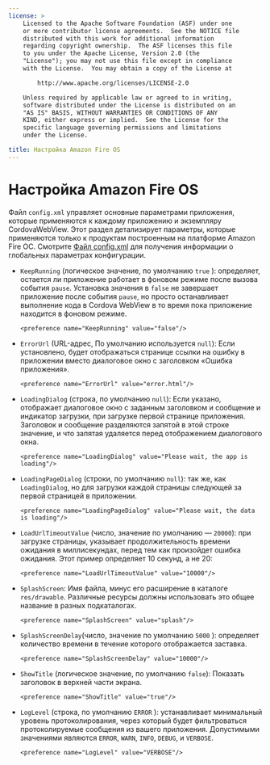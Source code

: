 ```yaml
---
license: >
    Licensed to the Apache Software Foundation (ASF) under one
    or more contributor license agreements.  See the NOTICE file
    distributed with this work for additional information
    regarding copyright ownership.  The ASF licenses this file
    to you under the Apache License, Version 2.0 (the
    "License"); you may not use this file except in compliance
    with the License.  You may obtain a copy of the License at

        http://www.apache.org/licenses/LICENSE-2.0

    Unless required by applicable law or agreed to in writing,
    software distributed under the License is distributed on an
    "AS IS" BASIS, WITHOUT WARRANTIES OR CONDITIONS OF ANY
    KIND, either express or implied.  See the License for the
    specific language governing permissions and limitations
    under the License.

title: Настройка Amazon Fire OS
---
```


# Настройка Amazon Fire OS

Файл `config.xml` управляет основные параметрами приложения, которые применяются к каждому приложению и экземпляру CordovaWebView. Этот раздел детализирует параметры, которые применяются только к продуктам построенным на платформе Amazon Fire ОС. Смотрите [Файл config.xml][1] для получения информации о глобальных параметрах конфигурации.

 [1]: config_ref_index.md.html#The%20config.xml%20File

*   `KeepRunning` (логическое значение, по умолчанию `true` ): определяет, остается ли приложение работает в фоновом режиме после вызова события `pause`. Установка значения в `false` не завершает приложение после события `pause`, но просто останавливает выполнение кода в Cordova WebView в то время пока приложение находится в фоновом режиме.
    
        <preference name="KeepRunning" value="false"/>
        

*   `ErrorUrl` (URL-адрес, По умолчанию используется `null`): Если установлено, будет отображаться странице ссылки на ошибку в приложении вместо диалоговое окно с заголовком «Ошибка приложения».
    
        <preference name="ErrorUrl" value="error.html"/>
        

*   `LoadingDialog` (строка, по умолчанию `null`): Если указано, отображает диалоговое окно с заданным заголовком и сообщение и индикатор загрузки, при загрузке первой странице приложения. Заголовок и сообщение разделяются запятой в этой строке значение, и что запятая удаляется перед отображением диалогового окна.
    
        <preference name="LoadingDialog" value="Please wait, the app is loading"/>
        

*   `LoadingPageDialog` (строки, по умолчанию `null`): так же, как `LoadingDialog`, но для загрузки каждой страницы следующей за первой страницей в приложении.
    
        <preference name="LoadingPageDialog" value="Please wait, the data is loading"/>
        

*   `LoadUrlTimeoutValue` (число, значение по умолчанию — `20000`): при загрузке страницы, указывает продолжительность времени ожидания в миллисекундах, перед тем как произойдет ошибка ожидания. Этот пример определяет 10 секунд, а не 20:
    
        <preference name="LoadUrlTimeoutValue" value="10000"/>
        

*   `SplashScreen`: Имя файла, минус его расширение в каталоге `res/drawable`. Различные ресурсы должны использовать это общее название в разных подкаталогах.
    
        <preference name="SplashScreen" value="splash"/>
        

*   `SplashScreenDelay`(число, значение по умолчанию `5000` ): определяет количество времени в течение которого отображается заставка.
    
        <preference name="SplashScreenDelay" value="10000"/>
        

*   `ShowTitle` (логическое значение, по умолчанию `false`): Показать заголовок в верхней части экрана.
    
        <preference name="ShowTitle" value="true"/>
        

*   `LogLevel` (строка, по умолчанию `ERROR` ): устанавливает минимальный уровень протоколирования, через который будет фильтроваться протоколируемые сообщения из вашего приложения. Допустимыми значениями являются `ERROR`, `WARN`, `INFO`, `DEBUG`, и `VERBOSE`.
    
        <preference name="LogLevel" value="VERBOSE"/>